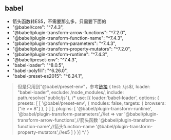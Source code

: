 ## babel
* 箭头函数转ES5，不需要那么多，只需要下面的
* "@babel/core": "^7.4.3",
* "@babel/plugin-transform-arrow-functions": "^7.2.0",
* "@babel/plugin-transform-function-name": "^7.4.3",
* "@babel/plugin-transform-parameters": "^7.4.3",
* "@babel/plugin-transform-property-mutators": "^7.2.0",
* "@babel/plugin-transform-runtime": "^7.4.3",
* "@babel/preset-env": "^7.4.3",
* "babel-loader": "^8.0.5",
* "babel-polyfill": "^6.26.0",
* "babel-preset-es2015": "^6.24.1",
> 但是只用到"@babel/preset-env"，参考[链接](https://blog.zfanw.com/babel-js/)
            {
                test: /\.js$/,
                loader: "babel-loader",
                exclude: /node_modules/,
                include: path.resolve("public/js"),
                /* use: [{
                    loader:'babel-loader',
                    options: {
                        presets: [
                            [
                                '@babel/preset-env',
                                {
                                    modules: false,
                                    targets: {
                                        browsers: ["ie >= 8"]
                                    },
                                }
                            ]
                        ],
                        plugins: [
                            '@babel/plugin-transform-runtime',
                            '@babel/plugin-transform-parameters',//let => var
                            '@babel/plugin-transform-arrow-functions',//箭头函数
                            '@babel/plugin-transform-function-name',//箭头function-name
                            '@babel/plugin-transform-property-mutators',//es5
                        ]
                    }
                }] */
            }
